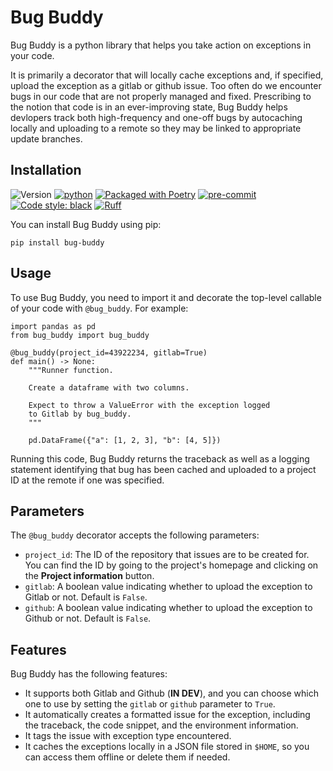 # Bug Buddy

Bug Buddy is a python library that helps you take action on exceptions in your code.

It is primarily a decorator that will locally cache exceptions and, if specified, upload the exception as a gitlab or github issue. Too often do we encounter bugs in our code that are not properly managed and fixed. Prescribing to the notion that code is in an ever-improving state, Bug Buddy helps devlopers track both high-frequency and one-off bugs by autocaching locally and uploading to a remote so they may be linked to appropriate update branches.

## Installation

![Version](https://img.shields.io/badge/version-1.0.1-blue)
[![python](https://img.shields.io/badge/Python-3.10-3776AB.svg?style=flat&logo=python&logoColor=white)](https://www.python.org)
[![Packaged with Poetry](https://img.shields.io/badge/packaging-poetry-cyan.svg?style=flat-square&logo=python)](https://python-poetry.org/)
[![pre-commit](https://img.shields.io/badge/pre--commit-enabled-brightgreen?logo=pre-commit&logoColor=white)](https://github.com/pre-commit/pre-commit)
[![Code style: black](https://img.shields.io/badge/code%20style-black-000000.svg)](https://github.com/psf/black)
[![Ruff](https://img.shields.io/endpoint?url=https://raw.githubusercontent.com/astral-sh/ruff/main/assets/badge/v2.json)](https://github.com/astral-sh/ruff)

You can install Bug Buddy using pip:

```
pip install bug-buddy
```

## Usage

To use Bug Buddy, you need to import it and decorate the top-level callable of your code with `@bug_buddy`. For example:

```
import pandas as pd
from bug_buddy import bug_buddy

@bug_buddy(project_id=43922234, gitlab=True)
def main() -> None:
    """Runner function.

    Create a dataframe with two columns.

    Expect to throw a ValueError with the exception logged
    to Gitlab by bug_buddy.
    """

    pd.DataFrame({"a": [1, 2, 3], "b": [4, 5]})
```

Running this code, Bug Buddy returns the traceback as well as a logging statement identifying that bug has been cached and uploaded to a project ID at the remote if one was specified.

## Parameters

The `@bug_buddy` decorator accepts the following parameters:

- `project_id`: The ID of the repository that issues are to be created for. You can find the ID by going to the project's homepage and clicking on the **Project information** button.
- `gitlab`: A boolean value indicating whether to upload the exception to Gitlab or not. Default is `False`.
- `github`: A boolean value indicating whether to upload the exception to Github or not. Default is `False`.

## Features

Bug Buddy has the following features:

- It supports both Gitlab and Github (**IN DEV**), and you can choose which one to use by setting the `gitlab` or `github` parameter to `True`.
- It automatically creates a formatted issue for the exception, including the traceback, the code snippet, and the environment information.
- It tags the issue with exception type encountered.
- It caches the exceptions locally in a JSON file stored in `$HOME`, so you can access them offline or delete them if needed.
